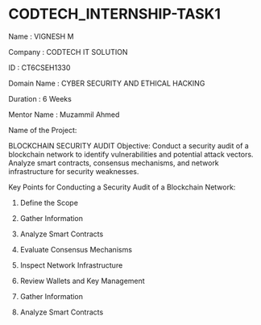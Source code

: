 # CODTECH_INTERNSHIP-TASK1

Name : VIGNESH M

Company : CODTECH IT SOLUTION 

ID : CT6CSEH1330

Domain Name : CYBER SECURITY AND ETHICAL HACKING

Duration : 6 Weeks

Mentor Name : Muzammil Ahmed

Name of the Project:

   BLOCKCHAIN SECURITY AUDIT
Objective:
   Conduct a security audit of a blockchain network to identify vulnerabilities
and potential attack vectors. Analyze smart contracts, consensus
mechanisms, and network infrastructure for security weaknesses.

Key Points for Conducting a Security Audit of a Blockchain Network:

1. Define the Scope
2. Gather Information
3. Analyze Smart Contracts
4. Evaluate Consensus Mechanisms
5. Inspect Network Infrastructure
6. Review Wallets and Key Management



2. Gather Information
3. Analyze Smart Contracts
